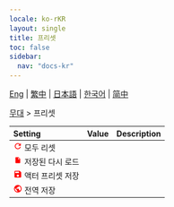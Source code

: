 ```yaml
---
locale: ko-rKR
layout: single
title: 프리셋
toc: false
sidebar:
  nav: "docs-kr"
---
```

[Eng](/dancexr/menu/2025.4/stage/actor_presets) | [繁中](/tw/dancexr/menu/2025.4/stage/actor_presets) | [日本語](/jp/dancexr/menu/2025.4/stage/actor_presets) | [한국어](/kr/dancexr/menu/2025.4/stage/actor_presets) | [简中](/zh/dancexr/menu/2025.4/stage/actor_presets)

[무대](../menu#무대) > 프리셋



| Setting | Value | Description |
| :--- | --- | :--- |
| <img src="/images/icon/ic_refresh.png" alt="refresh icon"/> 모두 리셋</nobr>|| 
| <img src="/images/icon/ic_file.png" alt="file icon"/> 저장된 다시 로드</nobr>|| 
| <img src="/images/icon/ic_save.png" alt="save icon"/> 액터 프리셋 저장</nobr>|| 
| <img src="/images/icon/ic_globe.png" alt="globe icon"/> 전역 저장</nobr>|| 
